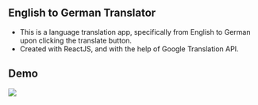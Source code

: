 ## English to German Translator
- This is a language translation app, specifically from English to German upon clicking the translate button.
- Created with ReactJS, and with the help of Google Translation API.

## Demo
![](https://j.gifs.com/vl1jAM.gif)
